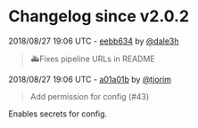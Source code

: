 # Changelog since v2.0.2

2018/08/27 19:06 UTC - [eebb634](https://github.com/hassio-addons/addon-pi-hole/commit/eebb634e796247f4c81d2af93d17acf08727f1fa) by [@dale3h](https://github.com/dale3h)
> 🚑Fixes pipeline URLs in README 

2018/08/27 19:06 UTC - [a01a01b](https://github.com/hassio-addons/addon-pi-hole/commit/a01a01b620e2c5cb2b1d380788223896580b9660) by [@tjorim](https://github.com/tjorim)
> Add permission for config (#43)

Enables secrets for config. 

